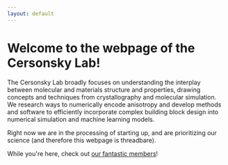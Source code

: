 ```yaml
---
layout: default
---
```


# **Welcome to the webpage of the Cersonsky Lab!**

The Cersonsky Lab broadly focuses on understanding the interplay between molecular and materials structure and properties, drawing concepts and techniques from crystallography and molecular simulation. We research ways to numerically encode anisotropy and develop methods and software to efficiently incorporate complex building block design into numerical simulation and machine learning models. 

Right now we are in the processing of starting up, and are prioritizing our science (and therefore this webpage is threadbare).

While you're here, check out <a href="/website/members">our fantastic members</a>!
